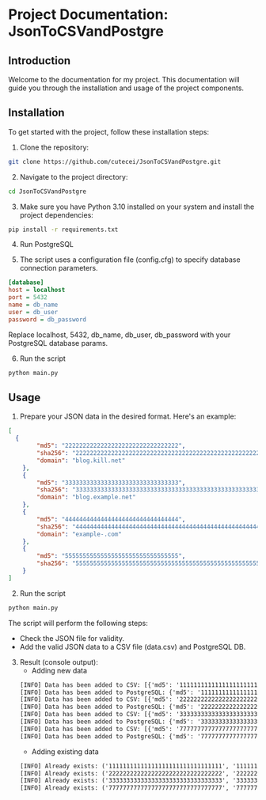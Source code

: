 # Project Documentation: JsonToCSVandPostgre
## Introduction

Welcome to the documentation for my project. This documentation will guide you through the installation and usage of the project components.

## Installation

To get started with the project, follow these installation steps:

1) Clone the repository:

```bash
git clone https://github.com/cutecei/JsonToCSVandPostgre.git
```

2) Navigate to the project directory:

```bash
cd JsonToCSVandPostgre
```

3) Make sure you have Python 3.10 installed on your system and install the project dependencies:

```bash
pip install -r requirements.txt
```

4) Run PostgreSQL

5) The script uses a configuration file (config.cfg) to specify database connection parameters.
```ini
[database]
host = localhost
port = 5432
name = db_name
user = db_user
password = db_password
```
   Replace localhost, 5432, db_name, db_user, db_password with your PostgreSQL database params.

6) Run the script
   
```bash
python main.py
```

## Usage

1) Prepare your JSON data in the desired format. Here's an example:

```json
[
  {
        "md5": "22222222222222222222222222222222",
        "sha256": "2222222222222222222222222222222222222222222222222222222222222222",
        "domain": "blog.kill.net"
    },
    {
        "md5": "33333333333333333333333333333333",
        "sha256": "3333333333333333333333333333333333333333333333333333333333333333",
        "domain": "blog.example.net"
    },
    {
        "md5": "44444444444444444444444444444444",
        "sha256": "4444444444444444444444444444444444444444444444444444444444444444",
        "domain": "example-.com"
    },
    {
        "md5": "55555555555555555555555555555555",
        "sha256": "5555555555555555555555555555555555555555555555555555555555555555"
    }
]
```

2) Run the script
```bash
python main.py
```
   The script will perform the following steps:
   - Check the JSON file for validity.
   - Add the valid JSON data to a CSV file (data.csv) and PostgreSQL DB.

3) Result (console output):
   - Adding new data
   ```cmd
   [INFO] Data has been added to CSV: [{'md5': '11111111111111111111111111111111', 'sha256': '1111111111111111111111111111111111111111111111111111111111111111', 'domain': 'blog.example.net'}]
   [INFO] Data has been added to PostgreSQL: {'md5': '11111111111111111111111111111111', 'sha256': '1111111111111111111111111111111111111111111111111111111111111111', 'domain': 'blog.example.net'}
   [INFO] Data has been added to CSV: [{'md5': '22222222222222222222222222222222', 'sha256': '2222222222222222222222222222222222222222222222222222222222222222', 'domain': 'blog.kill.net'}]        
   [INFO] Data has been added to PostgreSQL: {'md5': '22222222222222222222222222222222', 'sha256': '2222222222222222222222222222222222222222222222222222222222222222', 'domain': 'blog.kill.net'}   
   [INFO] Data has been added to CSV: [{'md5': '33333333333333333333333333333333', 'sha256': '3333333333333333333333333333333333333333333333333333333333333333', 'domain': 'blog.example.net'}]     
   [INFO] Data has been added to PostgreSQL: {'md5': '33333333333333333333333333333333', 'sha256': '3333333333333333333333333333333333333333333333333333333333333333', 'domain': 'blog.example.net'}
   [INFO] Data has been added to CSV: [{'md5': '77777777777777777777777777777777', 'sha256': '7777777777777777777777777777777777777777777777777777777777777777', 'domain': 'blog.example.net'}]
   [INFO] Data has been added to PostgreSQL: {'md5': '77777777777777777777777777777777', 'sha256': '7777777777777777777777777777777777777777777777777777777777777777', 'domain': 'blog.example.net'}
   ```
   - Adding existing data
   ```cmd
   [INFO] Already exists: ('11111111111111111111111111111111', '1111111111111111111111111111111111111111111111111111111111111111', 'blog.example.net')
   [INFO] Already exists: ('22222222222222222222222222222222', '2222222222222222222222222222222222222222222222222222222222222222', 'blog.kill.net')
   [INFO] Already exists: ('33333333333333333333333333333333', '3333333333333333333333333333333333333333333333333333333333333333', 'blog.example.net')
   [INFO] Already exists: ('77777777777777777777777777777777', '7777777777777777777777777777777777777777777777777777777777777777', 'blog.example.net')
   ```


   
